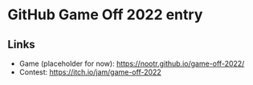 # GitHub Game Off 2022 entry

## Links

* Game (placeholder for now): https://nootr.github.io/game-off-2022/
* Contest: https://itch.io/jam/game-off-2022
